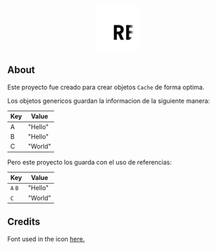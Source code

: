 <div align="center">
	<br />
	<p>
		<img src="https://raw.githubusercontent.com/theMarzon/re.bowl/main/assets/icon.svg" width="100" /></a>
	</p>
</div>

## About

Este proyecto fue creado para crear objetos `Cache` de forma optima.

Los objetos genericos guardan la informacion de la siguiente manera:

| Key | Value   |
|-----|---------|
| A   | "Hello" |
| B   | "Hello" |
| C   | "World" |

Pero este proyecto los guarda con el uso de referencias:

| Key     | Value   |
|---------|---------|
| `A` `B` | "Hello" |
| `C`     | "World" |

## Credits

Font used in the icon [here.](https://www.jetbrains.com/lp/mono)
